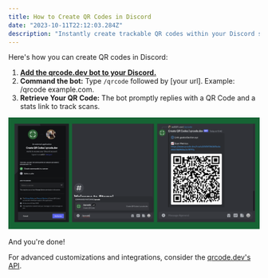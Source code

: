 ```yaml
---
title: How to Create QR Codes in Discord
date: "2023-10-11T22:12:03.284Z"
description: "Instantly create trackable QR codes within your Discord server! This guide will walk you through crafting QR codes equipped with real-time tracking, all seamlessly integrated into Discord."
---
```


Here's how you can create QR codes in Discord:

1. **[Add the qrcode.dev bot to your Discord.](https://discord.com/api/oauth2/authorize?client_id=1156361106894368809&scope=applications.commands)**
2. **Command the bot:** Type `/qrcode` followed by [your url]. Example: /qrcode example.com.
3. **Retrieve Your QR Code:** The bot promptly replies with a QR Code and a stats link to track scans.

![Creating and Tracking QR Codes in Discord](./create.png "qrcode.dev Discord bot")

And you're done!

For advanced customizations and integrations, consider the [qrcode.dev's API](https://www.qrcode.dev/api).
